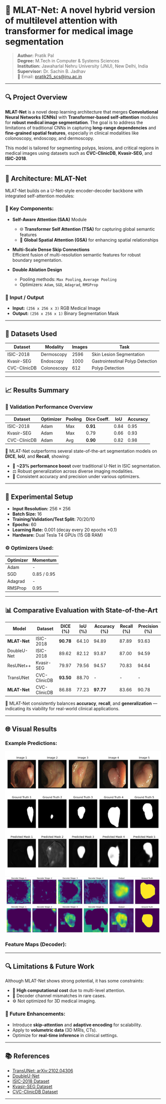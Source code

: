 # 🧠 MLAT-Net: A novel hybrid version of multilevel attention with transformer for medical image segmentation
> **Author:** Pratik Pal  
> **Degree:** M.Tech in Computer & Systems Sciences  
> **Institution:** Jawaharlal Nehru University (JNU), New Delhi, India  
> **Supervisor:** Dr. Sachin B. Jadhav  
> 📧 Email: pratik25_scs@jnu.ac.in

---

## 🔍 Project Overview

**MLAT-Net** is a novel deep learning architecture that merges **Convolutional Neural Networks (CNNs)** with **Transformer-based self-attention** modules for **robust medical image segmentation**. The goal is to address the limitations of traditional CNNs in capturing **long-range dependencies** and **fine-grained spatial features**, especially in clinical modalities like colonoscopy, endoscopy, and dermoscopy.

This model is tailored for segmenting polyps, lesions, and critical regions in medical images using datasets such as **CVC-ClinicDB**, **Kvasir-SEG**, and **ISIC-2018**.

---

## 🧠 Architecture: MLAT-Net

MLAT-Net builds on a U-Net-style encoder-decoder backbone with integrated self-attention modules:

### 🔧 Key Components:

- **Self-Aware Attention (SAA)** Module  
  - 🌐 **Transformer Self Attention (TSA)** for capturing global semantic features  
  - 🧭 **Global Spatial Attention (GSA)** for enhancing spatial relationships

- **Multi-Scale Dense Skip Connections**  
  Efficient fusion of multi-resolution semantic features for robust boundary segmentation.

- **Double Ablation Design**  
  - Pooling methods: `Max Pooling`, `Average Pooling`  
  - Optimizers: `Adam`, `SGD`, `Adagrad`, `RMSProp`

### 🧬 Input / Output

- **Input:** `(256 x 256 x 3)` RGB Medical Image  
- **Output:** `(256 x 256 x 1)` Binary Segmentation Mask

---

## 🧪 Datasets Used

| Dataset        | Modality         | Images | Task                  |
|----------------|------------------|--------|------------------------|
| ISIC-2018      | Dermoscopy       | 2596   | Skin Lesion Segmentation |
| Kvasir-SEG     | Endoscopy        | 1000   | Gastrointestinal Polyp Detection |
| CVC-ClinicDB   | Colonoscopy      | 612    | Polyp Detection |

---

## 📈 Results Summary

### 🥇 **Validation Performance Overview**

| Dataset        | Optimizer | Pooling | Dice Coeff. | IoU  | Accuracy |
|----------------|-----------|---------|-------------|------|----------|
| ISIC-2018      | Adam      | Max     | **0.91**     | 0.84 | 0.95     |
| Kvasir-SEG     | Adam      | Max     | 0.79        | 0.66 | 0.93     |
| CVC-ClinicDB   | Adam      | Avg     | **0.90**     | 0.82 | 0.98     |

📌 MLAT-Net outperforms several state-of-the-art segmentation models on **DICE**, **IoU**, and **Recall**, showing:
- 🔬 **~23% performance boost** over traditional U-Net in ISIC segmentation.
- ⚖️ Robust generalization across diverse imaging modalities.
- 🧠 Consistent accuracy and precision under various optimizers.

---

## 🧪 Experimental Setup

- **Input Resolution:** 256 × 256  
- **Batch Size:** 16  
- **Training/Validation/Test Split:** 70/20/10  
- **Epochs:** 60  
- **Learning Rate:** 0.001 (decay every 20 epochs ×0.1)  
- **Hardware:** Dual Tesla T4 GPUs (15 GB RAM)

### ⚙️ Optimizers Used:

| Optimizer | Momentum |
|-----------|----------|
| Adam      | -        |
| SGD       | 0.85 / 0.95 |
| Adagrad   | -        |
| RMSProp   | 0.95     |

---

## 📊 Comparative Evaluation with State-of-the-Art

| Model            | Dataset      | DICE (%) | IoU (%) | Accuracy (%) | Recall (%) | Precision (%) |
|------------------|--------------|----------|---------|---------------|--------------|----------------|
| **MLAT-Net**     | ISIC-2018    | **90.78**| 64.10   | 94.89        | 87.89       | 93.63          |
| DoubleU-Net      | ISIC-2018    | 89.62    | 82.12   | 93.87        | 87.00       | 94.59          |
| ResUNet++        | Kvasir-SEG   | 79.97    | 79.56   | 94.57        | 70.83       | 94.64          |
| TransUNet        | CVC-ClinicDB | **93.50**| 88.70   | -            | -           | -              |
| **MLAT-Net**     | CVC-ClinicDB | 86.88    | 77.23   | **97.77**    | 83.66       | 90.78          |

📌 MLAT-Net consistently balances **accuracy**, **recall**, and **generalization** — indicating its viability for real-world clinical applications.

---

## 🌐 Visual Results

### Example Predictions:
![Predictions](results/CVC_predictions_adam_max.png)
![Predictions](results/ISIC_feature_maps_sgd_avg.png)
![Predictions](results/Kvasir_feature_maps_adam_max.png)
### Feature Maps (Decoder):


---

## 🔍 Limitations & Future Work

Although MLAT-Net shows strong potential, it has some constraints:
- 🐢 **High computational cost** due to multi-level attention.
- 🔄 Decoder channel mismatches in rare cases.
- ⚙️ Not optimized for 3D medical imaging.

### 🚀 Future Enhancements:
- Introduce **skip-attention** and **adaptive encoding** for scalability.
- Apply to **volumetric data** (3D MRIs, CTs).
- Optimize for **real-time inference** in clinical settings.

---

## 📚 References

- [TransUNet: arXiv:2102.04306](https://arxiv.org/abs/2102.04306)  
- [DoubleU-Net](https://doi.org/10.1109/CBMS49503.2020.00111)  
- [ISIC-2018 Dataset](https://arxiv.org/abs/1902.03368)  
- [Kvasir-SEG Dataset](https://doi.org/10.1007/978-3-030-37734-2_37)  
- [CVC-ClinicDB Dataset](https://doi.org/10.1016/j.media.2013.03.001)

---

